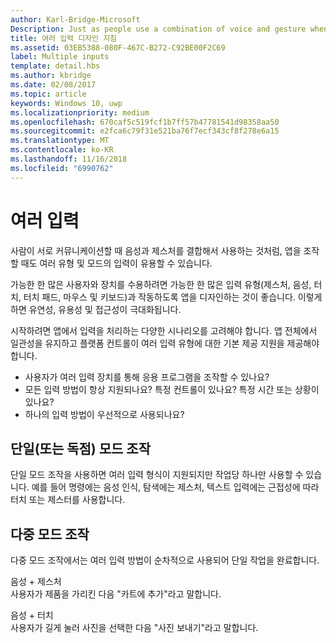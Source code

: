 ```yaml
---
author: Karl-Bridge-Microsoft
Description: Just as people use a combination of voice and gesture when communicating with each other, multiple types and modes of input can also be useful when interacting with an app.
title: 여러 입력 디자인 지침
ms.assetid: 03EB5388-080F-467C-B272-C92BE00F2C69
label: Multiple inputs
template: detail.hbs
ms.author: kbridge
ms.date: 02/08/2017
ms.topic: article
keywords: Windows 10, uwp
ms.localizationpriority: medium
ms.openlocfilehash: 670caf5c519fcf1b7ff57b47781541d98358aa50
ms.sourcegitcommit: e2fca6c79f31e521ba76f7ecf343cf8f278e6a15
ms.translationtype: MT
ms.contentlocale: ko-KR
ms.lasthandoff: 11/16/2018
ms.locfileid: "6990762"
---
```

# <a name="multiple-inputs"></a>여러 입력


사람이 서로 커뮤니케이션할 때 음성과 제스처를 결합해서 사용하는 것처럼, 앱을 조작할 때도 여러 유형 및 모드의 입력이 유용할 수 있습니다.


가능한 한 많은 사용자와 장치를 수용하려면 가능한 한 많은 입력 유형(제스처, 음성, 터치, 터치 패드, 마우스 및 키보드)과 작동하도록 앱을 디자인하는 것이 좋습니다. 이렇게 하면 유연성, 유용성 및 접근성이 극대화됩니다.

시작하려면 앱에서 입력을 처리하는 다양한 시나리오를 고려해야 합니다. 앱 전체에서 일관성을 유지하고 플랫폼 컨트롤이 여러 입력 유형에 대한 기본 제공 지원을 제공해야 합니다.

-   사용자가 여러 입력 장치를 통해 응용 프로그램을 조작할 수 있나요?
-   모든 입력 방법이 항상 지원되나요? 특정 컨트롤이 있나요? 특정 시간 또는 상황이 있나요?
-   하나의 입력 방법이 우선적으로 사용되나요?

## <a name="single-or-exclusive-mode-interactions"></a>단일(또는 독점) 모드 조작


단일 모드 조작을 사용하면 여러 입력 형식이 지원되지만 작업당 하나만 사용할 수 있습니다. 예를 들어 명령에는 음성 인식, 탐색에는 제스처, 텍스트 입력에는 근접성에 따라 터치 또는 제스터를 사용합니다.

## <a name="multimodal-interactions"></a>다중 모드 조작

다중 모드 조작에서는 여러 입력 방법이 순차적으로 사용되어 단일 작업을 완료합니다.

음성 + 제스처  
사용자가 제품을 가리킨 다음 "카트에 추가"라고 말합니다.

음성 + 터치  
사용자가 길게 눌러 사진을 선택한 다음 "사진 보내기"라고 말합니다.




